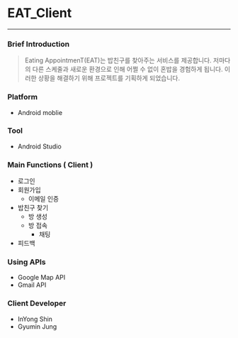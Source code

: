 # EAT_Client
------------------
### Brief Introduction
> Eating AppointmenT(EAT)는 밥친구를 찾아주는 서비스를 제공합니다. 저마다의 다른 스케줄과 새로운 환경으로 인해 어쩔 수 없이 혼밥을 경험하게 됩니다. 이러한 상황을 해결하기 위해 프로젝트를 기획하게 되었습니다.


### Platform
- Android moblie


### Tool
- Android Studio


### Main Functions ( Client )
+ 로그인
+ 회원가입
  + 이메일 인증
+ 밥친구 찾기
  + 방 생성
  + 방 접속
    + 채팅
+ 피드백


### Using APIs
- Google Map API
- Gmail API


### Client Developer
- InYong Shin
- Gyumin Jung
